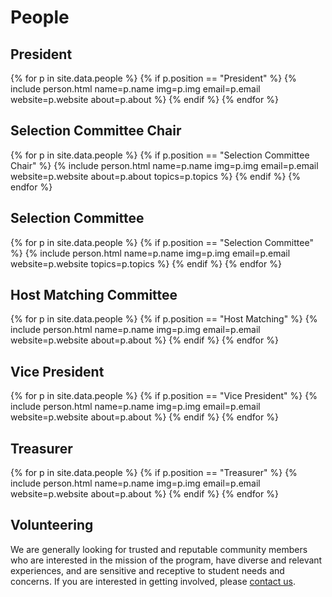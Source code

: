 # People

## President

{% for p in site.data.people %}
{% if p.position == "President" %}
{% include person.html name=p.name img=p.img email=p.email website=p.website about=p.about %}
{% endif %}
{% endfor %}

## Selection Committee Chair

{% for p in site.data.people %}
{% if p.position == "Selection Committee Chair" %}
{% include person.html name=p.name img=p.img email=p.email website=p.website about=p.about topics=p.topics %}
{% endif %}
{% endfor %}

## Selection Committee

{% for p in site.data.people %}
{% if p.position == "Selection Committee" %}
{% include person.html name=p.name img=p.img email=p.email website=p.website topics=p.topics %}
{% endif %}
{% endfor %}

## Host Matching Committee

{% for p in site.data.people %}
{% if p.position == "Host Matching" %}
{% include person.html name=p.name img=p.img email=p.email website=p.website about=p.about %}
{% endif %}
{% endfor %}

## Vice President

{% for p in site.data.people %}
{% if p.position == "Vice President" %}
{% include person.html name=p.name img=p.img email=p.email website=p.website about=p.about %}
{% endif %}
{% endfor %}

## Treasurer

{% for p in site.data.people %}
{% if p.position == "Treasurer" %}
{% include person.html name=p.name img=p.img email=p.email website=p.website about=p.about %}
{% endif %}
{% endfor %}

## Volunteering

We are generally looking for trusted and reputable community members who are interested in the mission of the program, have diverse and relevant experiences, and are sensitive and receptive to student needs and concerns.
If you are interested in getting involved, please [contact us](contact).
